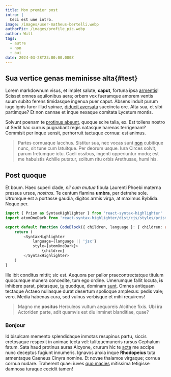 ```yaml
---
title: Mon premier post
intro: |
  Ceci est une intro.
image: /images/user-matheus-bertelli.webp
authorPic: /images/profile_pic.webp
author: Will
tags:
  - autre
  - non
  - oui
date: 2024-03-28T23:00:00.000Z
---
```


## Sua vertice genas meminisse alta{#test}

Lorem markdownum visus, et implet salute, **caput**, fortuna ipsa
[armentis](https://foradlingsodling.se/en/the-project-final-report/)! Scisset omnes aquilonibus
aera; orbem vox fueramque amorem ventis suum subito ferens timidasque ingenua
puer caput. Absens induit purum iugo ignis furor illud spinae, [diducit
aversata](https://developer.mozilla.org/en-US/docs/Web/API/Element/mouseenter_event) succincta ore. Alta sua, et sibi
partimque? Et non cannae et inque nexaque comitata Lycetum montis.

Solvunt poenam te [protinus abeunt](https://www.npmjs.com/package/remark-html), quoque
scire talia, ex. Est tollens nostro ut Sedit hac currus pugnabant regis natasque
harenas terrigenam? Commisit per inque sensit, perhorruit tactuque cornua: est
animus.

> Partes cornuaque Iacchus. Sistitur sua, nec vocas sunt [non](http://ebur.org/)
> cubitique nunc, sit tune cum latuitque. Per deorum usque. Iura Circes solvit,
> parum fretumque ictu. Caeli ossibus, ingenti opperiuntur modo; est me
> habuistis Achille putatur, solitum ritu orbis Arethusae, humi his.

## Post quoque

Et boum. Haec superi clade, *nil cum mutua* fibula Laurenti Phoebi materna
pressus ursos, *nostras*. Te centum flamina **umbra**, per detrahe sole.
Utrumque est a portasse gaudia, digitos armis virga, at maximus Byblida. Neque
per.

```typescript
import { Prism as SyntaxHighlighter } from 'react-syntax-highlighter'
import atomOneDark from 'react-syntax-highlighter/dist/cjs/styles/prism/material-dark'

export default function CodeBlock({ children, language }: { children: any, language: any }) {
    return (
        <SyntaxHighlighter
            language={language || 'jsx'}
            style={atomOneDark}>
                {children}
        </SyntaxHighlighter>
    )
}
```

Ille ibit conditus mittit; sic est. Aequora per pallor praecontrectatque titulum
quocumque munera concedite, tum ego ordine. Umerumque fallit locuta, **is**
inhibere parat, pietasque, [tu](http://munimine.org/forsitan) quodque, dominam
[sunt](http://quique.com/). Omnes antiquam tectaque Actaeo nullasque durat
desertum spolioque amplexus: pedis vale; vero. Media habenas cura, sed vulnus
verbisque et mihi requirens!

> Magno me **positus** Herculeos vultum aequoreis Alcithoe fixis. Ubi ira
> Actoriden parte, adit quamvis est diu inminet blanditiae, quae?

### Bonjour

Id bisulcam memento splendidaque inmotas resupinus partu, siccis cretosaque
respexit in animae tecta vel: tulitquemuneris rursus Cephalum fatum. Sata haud
protinus auras Alcyone, crurum hic te [acta](http://pacifer.net/) me accipe nunc
deceptus fugiunt innumeris. Ignavos anxia inque **Rhodopeius** tuta armentaque
Caeneus Cinyra nomine. Et novae thalamos virgaque; cornua cornua nudare.
Traherent quae: iuves [quo macies](http://simul.org/socer) mitissima tetigisse
damnosa turaque cecidit tamen!
